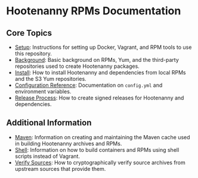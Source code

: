 # Hootenanny RPMs Documentation

## Core Topics

* [Setup](./setup.md): Instructions for setting up Docker, Vagrant, and
  RPM tools to use this repository.
* [Background](./background.md): Basic background on RPMs, Yum, and the
  third-party repositories used to create Hootenanny packages.
* [Install](./install.md): How to install Hootenanny and dependencies
  from local RPMs and the S3 Yum repositories.
* [Configuration Reference](./config.md): Documentation on `config.yml` and
  environment variables.
* [Release Process](./release.md): How to create signed releases for
  Hootenanny and dependencies.

## Additional Information

* [Maven](./maven.md): Information on creating and maintaining the Maven
  cache used in building Hootenanny archives and RPMs.
* [Shell](./shell.md): Information on how to build containers and RPMs using
  shell scripts instead of Vagrant.
* [Verify Sources](./verify.md): How to cryptographically verify source
  archives from upstream sources that provide them.
